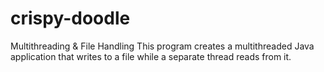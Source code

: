 # crispy-doodle

Multithreading & File Handling
This program creates a multithreaded Java application that writes to a file while a separate thread reads from it. 
